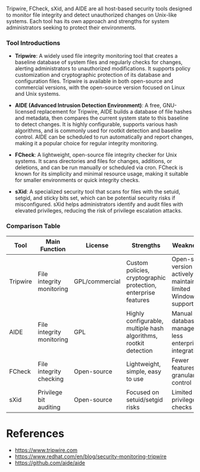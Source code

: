 Tripwire, FCheck, sXid, and AIDE are all host-based security tools designed to monitor file integrity and detect unauthorized changes on Unix-like systems. Each tool has its own approach and strengths for system administrators seeking to protect their environments.

### Tool Introductions

- **Tripwire**: A widely used file integrity monitoring tool that creates a baseline database of system files and regularly checks for changes, alerting administrators to unauthorized modifications. It supports policy customization and cryptographic protection of its database and configuration files. Tripwire is available in both open-source and commercial versions, with the open-source version focused on Linux and Unix systems.

- **AIDE (Advanced Intrusion Detection Environment)**: A free, GNU-licensed replacement for Tripwire, AIDE builds a database of file hashes and metadata, then compares the current system state to this baseline to detect changes. It is highly configurable, supports various hash algorithms, and is commonly used for rootkit detection and baseline control. AIDE can be scheduled to run automatically and report changes, making it a popular choice for regular integrity monitoring.

- **FCheck**: A lightweight, open-source file integrity checker for Unix systems. It scans directories and files for changes, additions, or deletions, and can be run manually or scheduled via cron. FCheck is known for its simplicity and minimal resource usage, making it suitable for smaller environments or quick integrity checks.

- **sXid**: A specialized security tool that scans for files with the setuid, setgid, and sticky bits set, which can be potential security risks if misconfigured. sXid helps administrators identify and audit files with elevated privileges, reducing the risk of privilege escalation attacks.



### Comparison Table

| Tool      | Main Function                | License      | Strengths                        | Weaknesses                  |
|-----------|-----------------------------|--------------|----------------------------------|-----------------------------|
| Tripwire  | File integrity monitoring    | GPL/commercial | Custom policies, cryptographic protection, enterprise features  | Open-source version not actively maintained, limited Windows support  |
| AIDE      | File integrity monitoring    | GPL          | Highly configurable, multiple hash algorithms, rootkit detection | Manual database management, less enterprise integration |
| FCheck    | File integrity checking      | Open-source  | Lightweight, simple, easy to use | Fewer features, less granular control |
| sXid      | Privilege bit auditing       | Open-source  | Focused on setuid/setgid risks   | Limited to privilege bit checks      |



# References

- https://www.tripwire.com
- https://www.redhat.com/en/blog/security-monitoring-tripwire
- https://github.com/aide/aide